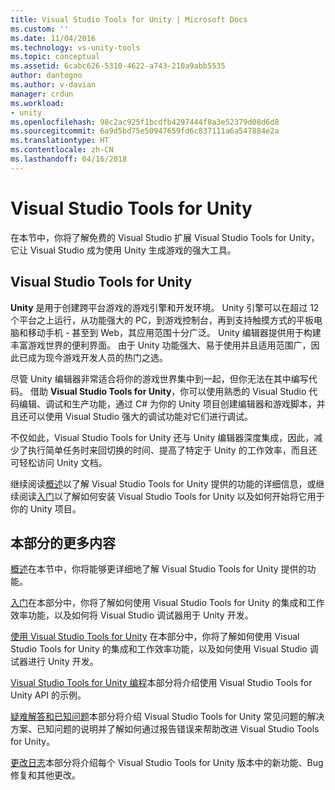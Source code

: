 ```yaml
---
title: Visual Studio Tools for Unity | Microsoft Docs
ms.custom: ''
ms.date: 11/04/2016
ms.technology: vs-unity-tools
ms.topic: conceptual
ms.assetid: 6cabc626-5310-4622-a743-210a9abb5535
author: dantogno
ms.author: v-davian
manager: crdun
ms.workload:
- unity
ms.openlocfilehash: 98c2ac925f1bcdfb4297444f8a3e52379d08d6d8
ms.sourcegitcommit: 6a9d5bd75e50947659fd6c837111a6a547884e2a
ms.translationtype: HT
ms.contentlocale: zh-CN
ms.lasthandoff: 04/16/2018
---
```

# <a name="visual-studio-tools-for-unity"></a>Visual Studio Tools for Unity
在本节中，你将了解免费的 Visual Studio 扩展 Visual Studio Tools for Unity，它让 Visual Studio 成为使用 Unity 生成游戏的强大工具。

## <a name="visual-studio-tools-for-unity"></a>Visual Studio Tools for Unity
 **Unity** 是用于创建跨平台游戏的游戏引擎和开发环境。 Unity 引擎可以在超过 12 个平台之上运行，从功能强大的 PC，到游戏控制台，再到支持触摸方式的平板电脑和移动手机 - 甚至到 Web，其应用范围十分广泛。 Unity 编辑器提供用于构建丰富游戏世界的便利界面。 由于 Unity 功能强大、易于使用并且适用范围广，因此已成为现今游戏开发人员的热门之选。

 尽管 Unity 编辑器非常适合将你的游戏世界集中到一起，但你无法在其中编写代码。 借助 **Visual Studio Tools for Unity**，你可以使用熟悉的 Visual Studio 代码编辑、调试和生产功能，通过 C# 为你的 Unity 项目创建编辑器和游戏脚本，并且还可以使用 Visual Studio 强大的调试功能对它们进行调试。

 不仅如此，Visual Studio Tools for Unity 还与 Unity 编辑器深度集成，因此，减少了执行简单任务时来回切换的时间、提高了特定于 Unity 的工作效率，而且还可轻松访问 Unity 文档。

 继续阅读[概述](../cross-platform/overview-of-visual-studio-tools-for-unity.md)以了解 Visual Studio Tools for Unity 提供的功能的详细信息，或继续阅读[入门](../cross-platform/getting-started-with-visual-studio-tools-for-unity.md)以了解如何安装 Visual Studio Tools for Unity 以及如何开始将它用于你的 Unity 项目。

## <a name="more-in-this-section"></a>本部分的更多内容
 [概述](../cross-platform/overview-of-visual-studio-tools-for-unity.md)在本节中，你将能够更详细地了解 Visual Studio Tools for Unity 提供的功能。

 [入门](../cross-platform/getting-started-with-visual-studio-tools-for-unity.md)在本部分中，你将了解如何使用 Visual Studio Tools for Unity 的集成和工作效率功能，以及如何将 Visual Studio 调试器用于 Unity 开发。

 [使用 Visual Studio Tools for Unity](../cross-platform/using-visual-studio-tools-for-unity.md) 在本部分中，你将了解如何使用 Visual Studio Tools for Unity 的集成和工作效率功能，以及如何使用 Visual Studio 调试器进行 Unity 开发。

 [Visual Studio Tools for Unity 编程](../cross-platform/programming-visual-studio-tools-for-unity.md)本部分将介绍使用 Visual Studio Tools for Unity API 的示例。

 [疑难解答和已知问题](../cross-platform/troubleshooting-and-known-issues-visual-studio-tools-for-unity.md)本部分将介绍 Visual Studio Tools for Unity 常见问题的解决方案、已知问题的说明并了解如何通过报告错误来帮助改进 Visual Studio Tools for Unity。

 [更改日志](../cross-platform/change-log-visual-studio-tools-for-unity.md)本部分将介绍每个 Visual Studio Tools for Unity 版本中的新功能、Bug 修复和其他更改。
